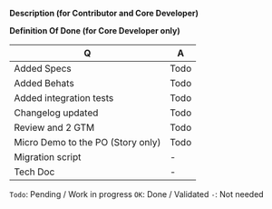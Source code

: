 <!--- (<3 Thanks for taking the time to contribute! You're awesome! <3) --->

<!--- (If you've never contributed to this repository before, please read https://github.com/akeneo/pim-community-dev/blob/master/.github/CONTRIBUTING.md) --->

**Description (for Contributor and Core Developer)**

<!--- (What does this Pull Request do? reference the related issue?) --->

**Definition Of Done (for Core Developer only)**

| Q                                 | A
| --------------------------------- | ---
| Added Specs                       | Todo
| Added Behats                      | Todo
| Added integration tests           | Todo
| Changelog updated                 | Todo
| Review and 2 GTM                  | Todo
| Micro Demo to the PO (Story only) | Todo
| Migration script                  | -
| Tech Doc                          | -

`Todo`: Pending / Work in progress
`OK`: Done / Validated
`-`: Not needed
